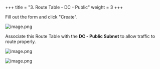 +++
title = "3. Route Table - DC - Public"
weight = 3
+++


Fill out the form and click "Create".


![image.png](/images/004-iv-setup-vpc-dc-resources/16-705422-image.png)


Associate this Route Table with the **DC - Public Subnet** to allow traffic to route properly.


![image.png](/images/004-iv-setup-vpc-dc-resources/16-735724-image.png)


![image.png](/images/004-iv-setup-vpc-dc-resources/16-491801-image.png)


